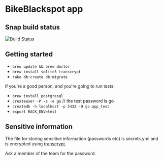 # BikeBlackspot app

## Snap build status
[![Build Status](https://snap-ci.com/z7lcGNV4bQa9IfbBPAH7m3nBVAcgdY7P-J9lkQQYqr8/build_image)](https://snap-ci.com/ThoughtWorksInc/bike-black-spot/branch/master)

## Getting started
- `brew update && brew doctor`
- `brew install sqlite3 transcrypt`
- `rake db:create db:migrate`

if you're a good person, and you're going to run tests:

- `brew install postgresql`
- `createuser -P -s -e go` // the test password is go
- `createdb -h localhost -p 5432 -U go app_test`
- `export RACK_ENV=test`

## Sensitive information
The file for storing sensitive information (passwords etc) is secrets.yml and is encrypted using [transcrypt](https://github.com/elasticdog/transcrypt).

Ask a member of the team for the password. 
